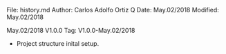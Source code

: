 File:     history.md
Author:   Carlos Adolfo Ortiz Q
Date:     May.02/2018
Modified: May.02/2018

May.02/2018 V1.0.0   Tag: V1.0.0-May.02/2018
- Project structure inital setup.

